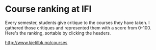 # Course ranking at IFI

Every semester, students give critique to the courses they have taken. I gathered those critiques and represented them with
a score from 0-100. Here's the ranking, sortable by clicking the headers.

http://www.kjetilbk.no/courses
